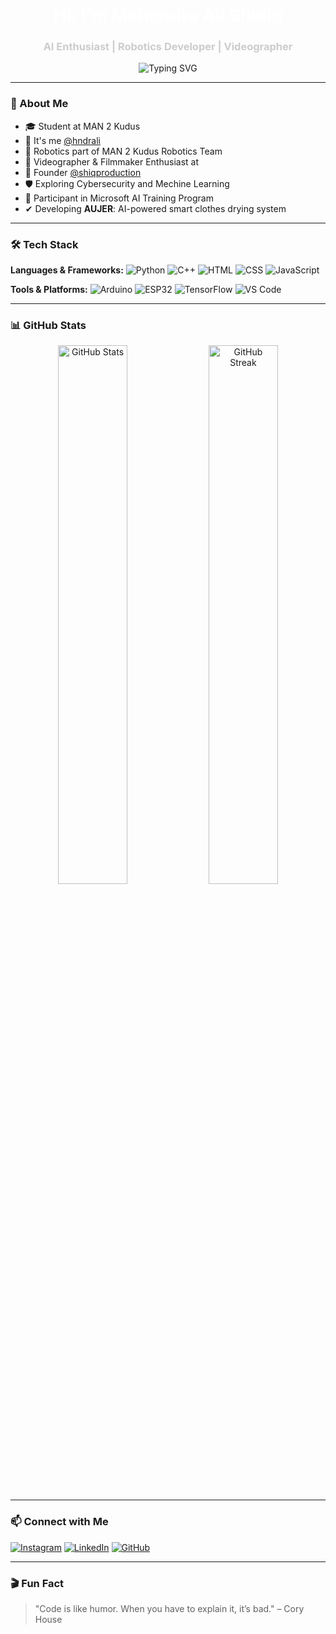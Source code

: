 <h1 align="center" style="color:#ffffff;">Hi, I'm Mahendra Ali Shidiq</h1>
<h3 align="center" style="color:#cccccc;">AI Enthusiast | Robotics Developer | Videographer</h3>

<p align="center">
  <img src="https://readme-typing-svg.demolab.com?font=Fira+Code&size=22&pause=1000&center=true&vCenter=true&width=500&lines=Welcome+to+my+GitHub+profile;Exploring+AI+and+Robotics;Capturing+moments+through+videography" alt="Typing SVG" />
</p>

---

### 🧠 About Me

- 🎓 Student at MAN 2 Kudus
- 👤 It's me [@hndrali](https://instagram.com/hndrali)
- 🤖 Robotics part of MAN 2 Kudus Robotics Team 
- 🎥 Videographer & Filmmaker Enthusiast at 
- 💼 Founder [@shiqproduction](https://instagram.com/shiqpro)
- 🛡️ Exploring Cybersecurity and Mechine Learning
- 🤝 Participant in Microsoft AI Training Program
- ✔ Developing **AUJER**: AI-powered smart clothes drying system
  
---

### 🛠️ Tech Stack

**Languages & Frameworks:**
![Python](https://img.shields.io/badge/Python-3776AB?style=flat-square&logo=python&logoColor=white)
![C++](https://img.shields.io/badge/C++-00599C?style=flat-square&logo=c%2B%2B&logoColor=white)
![HTML](https://img.shields.io/badge/HTML5-E34F26?style=flat-square&logo=html5&logoColor=white)
![CSS](https://img.shields.io/badge/CSS3-1572B6?style=flat-square&logo=css3&logoColor=white)
![JavaScript](https://img.shields.io/badge/JavaScript-F7DF1E?style=flat-square&logo=javascript&logoColor=black)

**Tools & Platforms:**
![Arduino](https://img.shields.io/badge/Arduino-00979D?style=flat-square&logo=arduino&logoColor=white)
![ESP32](https://img.shields.io/badge/ESP32-3C3C3C?style=flat-square&logo=espressif&logoColor=white)
![TensorFlow](https://img.shields.io/badge/TensorFlow-FF6F00?style=flat-square&logo=tensorflow&logoColor=white)
![VS Code](https://img.shields.io/badge/VSCode-007ACC?style=flat-square&logo=visual-studio-code&logoColor=white)

---

### 📊 GitHub Stats

<p align="center">
  <img src="https://github-readme-stats.vercel.app/api?username=hndrali&show_icons=true&theme=dracula" alt="GitHub Stats" width="47%"/>
  <img src="https://github-readme-streak-stats.herokuapp.com?user=hndrali&theme=dracula" alt="GitHub Streak" width="47%"/>
</p>

---

### 📫 Connect with Me

[![Instagram](https://img.shields.io/badge/@hndrali_-E4405F?style=flat-square&logo=instagram&logoColor=white)](https://instagram.com/hndrali_)
[![LinkedIn](https://img.shields.io/badge/LinkedIn-0077B5?style=flat-square&logo=linkedin&logoColor=white)](https://www.linkedin.com/in/hndrali)
[![GitHub](https://img.shields.io/github/followers/shiq29?label=GitHub&style=social)](https://github.com/hndrali)

---

### 🎬 Fun Fact

> "Code is like humor. When you have to explain it, it’s bad." – Cory House
